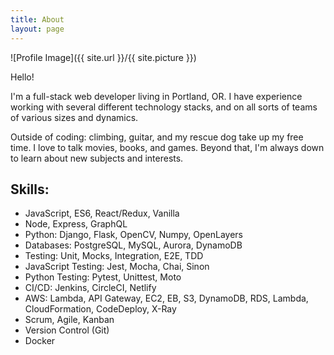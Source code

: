 ```yaml
---
title: About
layout: page
---
```

![Profile Image]({{ site.url }}/{{ site.picture }})

<p>Hello!</p>

<p>I'm a full-stack web developer living in Portland, OR. I have experience working with several different technology
stacks, and on all sorts of teams of various sizes and dynamics.</p>

<p>Outside of coding: climbing, guitar, and my rescue dog take up my free time.
I love to talk movies, books, and games.
Beyond that, I'm always down to learn about new subjects and interests.
</p>

<h2>Skills:</h2>

<ul class="skill-list">
	<li>JavaScript, ES6, React/Redux, Vanilla</li>
	<li>Node, Express, GraphQL</li>
	<li>Python: Django, Flask, OpenCV, Numpy, OpenLayers</li>
	<li>Databases: PostgreSQL, MySQL, Aurora, DynamoDB</li>
  <li>Testing: Unit, Mocks, Integration, E2E, TDD</li>
  <li>JavaScript Testing: Jest, Mocha, Chai, Sinon</li>
  <li>Python Testing: Pytest, Unittest, Moto</li>
  <li>CI/CD: Jenkins, CircleCI, Netlify</li>
  <li>AWS: Lambda, API Gateway, EC2, EB, S3, DynamoDB, RDS, Lambda, CloudFormation, CodeDeploy, X-Ray</li>
  <li>Scrum, Agile, Kanban</li>
	<li>Version Control (Git)</li>
	<li>Docker</li>
</ul>